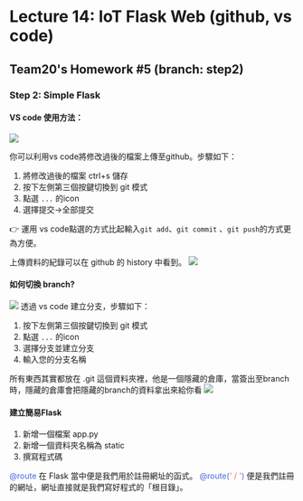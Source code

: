 # Lecture 14: IoT Flask Web (github, vs code)
## Team20's Homework #5 (branch: step2)

### Step 2: Simple Flask

#### VS code 使用方法：
![](https://i.imgur.com/ALkLD15.jpg)

你可以利用vs code將修改過後的檔案上傳至github。步驟如下：
1. 將修改過後的檔案 ctrl+s 儲存
2. 按下左側第三個按鍵切換到 git 模式
3. 點選 `...` 的icon
4. 選擇提交→全部提交

:point_right: 運用 vs code點選的方式比起輸入`git add`、`git commit` 、`git push`的方式更為方便。

上傳資料的紀錄可以在 github 的 history 中看到。
![](https://i.imgur.com/ZCq9MDL.png)

#### 如何切換 branch?

![](https://i.imgur.com/N0rGs6Z.jpg)
透過 vs code 建立分支，步驟如下：
1. 按下左側第三個按鍵切換到 git 模式
2. 點選 `...` 的icon
3. 選擇分支並建立分支
4. 輸入您的分支名稱

所有東西其實都放在 .git 這個資料夾裡，他是一個隱藏的倉庫，當簽出至branch時，隱藏的倉庫會把隱藏的branch的資料拿出來給你看
![](https://i.imgur.com/fjOCv3H.gif)

#### 建立簡易Flask

1. 新增一個檔案 app.py
2. 新增一個資料夾名稱為 static
3. 撰寫程式碼

<font color='#4169e1'>@route</font> 在 Flask 當中便是我們用於註冊網址的函式。
<font color='#4169e1'>@route(<font color='#ff6347'>' / '</font>)</font> 便是我們註冊的網址，網址直接就是我們寫好程式的「根目錄」。
